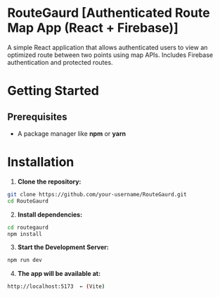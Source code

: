 # RouteGaurd [Authenticated Route Map App (React + Firebase)]
A simple React application that allows authenticated users to view an optimized route between two points using map APIs. Includes Firebase authentication and protected routes.

# Getting Started
## Prerequisites

- A package manager like **npm** or **yarn**

# Installation
1. **Clone the repository:**
```bash
git clone https://github.com/your-username/RouteGaurd.git
cd RouteGaurd
```
   
2.  **Install dependencies:**
   ```bash
   cd routegaurd
   npm install
   ```
3. **Start the Development Server:**
 ```bash
 npm run dev
 ```
4. **The app will be available at:**
```bash
http://localhost:5173  ← (Vite)
```


